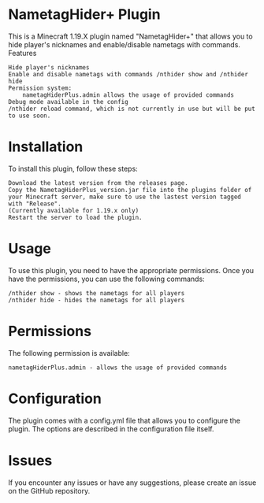# NametagHider+ Plugin

This is a Minecraft 1.19.X plugin named "NametagHider+" that allows you to hide player's nicknames and enable/disable nametags with commands.
Features

    Hide player's nicknames
    Enable and disable nametags with commands /nthider show and /nthider hide
    Permission system:
        nametagHiderPlus.admin allows the usage of provided commands
    Debug mode available in the config
    /nthider reload command, which is not currently in use but will be put to use soon.

# Installation

To install this plugin, follow these steps:

    Download the latest version from the releases page.
    Copy the NametagHiderPlus_version.jar file into the plugins folder of your Minecraft server, make sure to use the lastest version tagged with "Release".
    (Currently available for 1.19.x only)
    Restart the server to load the plugin.

# Usage

To use this plugin, you need to have the appropriate permissions. Once you have the permissions, you can use the following commands:

    /nthider show - shows the nametags for all players
    /nthider hide - hides the nametags for all players

# Permissions

The following permission is available:

    nametagHiderPlus.admin - allows the usage of provided commands

# Configuration

The plugin comes with a config.yml file that allows you to configure the plugin. The options are described in the configuration file itself.

# Issues

If you encounter any issues or have any suggestions, please create an issue on the GitHub repository.
